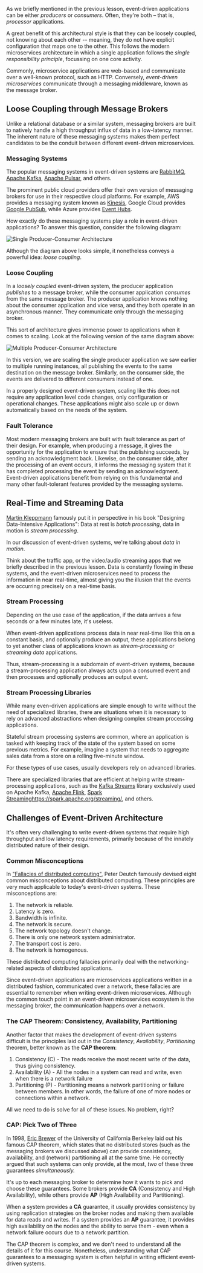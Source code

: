 As we briefly mentioned in the previous lesson, event-driven applications can be either _producers_ or _consumers_. Often, they're both – that is, _processor_ applications.

A great benefit of this architectural style is that they can be loosely coupled, not knowing about each other -- meaning, they do not have explicit configuration that maps one to the other. This follows the modern microservices architecture in which a single application follows the _single responsibility principle_, focussing on one core activity.

Commonly, microservice applications are web-based and communicate over a well-known protocol, such as HTTP. Conversely, _event-driven microservices_ communicate through a messaging middleware, known as the message broker.

## Loose Coupling through Message Brokers

Unlike a relational database or a similar system, messaging brokers are built to natively handle a high throughput influx of data in a low-latency manner. The inherent nature of these messaging systems makes them perfect candidates to be the conduit between different event-driven microservices.

### Messaging Systems

The popular messaging systems in event-driven systems are [RabbitMQ](https://www.rabbitmq.com/), [Apache Kafka](https://kafka.apache.org/), [Apache Pulsar](https://pulsar.apache.org/), and others.

The prominent public cloud providers offer their own version of messaging brokers for use in their respective cloud platforms. For example, AWS provides a messaging system known as [Kinesis](https://aws.amazon.com/kinesis/), Google Cloud provides [Google PubSub](https://cloud.google.com/pubsub), while Azure provides [Event Hubs](https://azure.microsoft.com/en-us/products/event-hubs).

How exactly do these messaging systems play a role in event-driven applications? To answer this question, consider the following diagram:

![Single Producer-Consumer Architecture](https://raw.githubusercontent.com/spring-academy/spring-academy-assets/main/courses/course-spring-cloud-stream/producer-consumer.svg)

Although the diagram above looks simple, it nonetheless conveys a powerful idea: _loose coupling_.

### Loose Coupling

In a _loosely coupled_ event-driven system, the producer application _publishes_ to a message broker, while the consumer application _consumes_ from the same message broker. The producer application knows nothing about the consumer application and vice versa, and they both operate in an asynchronous manner. They communicate only through the messaging broker.

This sort of architecture gives immense power to applications when it comes to scaling. Look at the following version of the same diagram above:

![Multiple Producer-Consumer Architecture](https://raw.githubusercontent.com/spring-academy/spring-academy-assets/main/courses/course-spring-cloud-stream/producer-consumer-multiple.svg)

In this version, we are scaling the single producer application we saw earlier to multiple running instances, all publishing the events to the same destination on the message broker. Similarly, on the consumer side, the events are delivered to different consumers instead of one.

In a properly designed event-driven system, scaling like this does not require any application level code changes, only configuration or operational changes. These applications might also scale up or down automatically based on the needs of the system.

### Fault Tolerance

Most modern messaging brokers are built with fault tolerance as part of their design. For example, when producing a message, it gives the opportunity for the application to ensure that the publishing succeeds, by sending an acknowledgment back. Likewise, on the consumer side, after the processing of an event occurs, it informs the messaging system that it has completed processing the event by sending an acknowledgment. Event-driven applications benefit from relying on this fundamental and many other fault-tolerant features provided by the messaging systems.

## Real-Time and Streaming Data

[Martin Kleppmann](https://martin.kleppmann.com/) famously put it in perspective in his book "Designing Data-Intensive Applications": Data at rest is _batch processing_, data in motion is _stream processing_.

In our discussion of event-driven systems, we're talking about _data in motion_.

Think about the traffic app, or the video/audio streaming apps that we briefly described in the previous lesson. Data is constantly flowing in these systems, and the event-driven microservices need to process the information in near real-time, almost giving you the illusion that the events are occurring precisely on a real-time basis.

### Stream Processing

Depending on the use case of the application, if the data arrives a few seconds or a few minutes late, it's useless.

When event-driven applications process data in near real-time like this on a constant basis, and optionally produce an output, these applications belong to yet another class of applications known as _stream-processing_ or _streaming data_ applications.

Thus, stream-processing is a subdomain of event-driven systems, because a stream-processing application always acts upon a consumed event and then processes and optionally produces an output event.

### Stream Processing Libraries

While many even-driven applications are simple enough to write without the need of specialized libraries, there are situations when it is necessary to rely on advanced abstractions when designing complex stream processing applications.

Stateful stream processing systems are common, where an application is tasked with keeping track of the state of the system based on some previous metrics. For example, imagine a system that needs to aggregate sales data from a store on a rolling five-minute window.

For these types of use cases, usually developers rely on advanced libraries.

There are specialized libraries that are efficient at helping write stream-processing applications, such as the [Kafka Streams](https://kafka.apache.org/documentation/streams/) library exclusively used on Apache Kafka, [Apache Flink](https://flink.apache.org/), [Spark Streaming]()https://spark.apache.org/streaming/, and others.

## Challenges of Event-Driven Architecture

It's often very challenging to write event-driven systems that require high throughput and low latency requirements, primarily because of the innately distributed nature of their design.

### Common Misconceptions

In ["Fallacies of distributed computing"](https://nighthacks.com/jag/res/Fallacies.html), Peter Deutch famously devised eight common misconceptions about distributed computing. These principles are very much applicable to today's event-driven systems. These misconceptions are:

1. The network is reliable.
1. Latency is zero.
1. Bandwidth is infinite.
1. The network is secure.
1. The network topology doesn't change.
1. There is only one network system administrator.
1. The transport cost is zero.
1. The network is homogenous.

These distributed computing fallacies primarily deal with the networking-related aspects of distributed applications.

Since event-driven applications are microservices applications written in a distributed fashion, communicated over a network, these fallacies are essential to remember when writing event-driven microservices. Although the common touch point in an event-driven microservices ecosystem is the messaging broker, the communication happens over a network.

### The CAP Theorem: Consistency, Availability, Partitioning

Another factor that makes the development of event-driven systems difficult is the principles laid out in the _Consistency_, _Availability_, _Partitioning_ theorem, better known as the **CAP theorem**:

1. Consistency (C) - The reads receive the most recent write of the data, thus giving consistency.
1. Availability (A) - All the nodes in a system can read and write, even when there is a network failure
1. Partitioning (P) - Partitioning means a network partitioning or failure between members. In other words, the failure of one of more nodes or connections within a network.

All we need to do is solve for all of these issues. No problem, right?

### CAP: Pick Two of Three

In 1998, [Eric Brewer](https://people.eecs.berkeley.edu/~brewer/) of the University of California Berkeley laid out his famous CAP theorem, which states that no distributed stores (such as the messaging brokers we discussed above) can provide consistency, availability, and (network) partitioning all at the same time. He correctly argued that such systems can only provide, at the most, _two_ of these three guarantees _simultaneously._

It's up to each messaging broker to determine how it wants to pick and choose these guarantees. Some brokers provide **CA** (Consistency and High Availability), while others provide **AP** (High Availability and Partitioning).

When a system provides a **CA** guarantee, it usually provides consistency by using replication strategies on the broker nodes and making them available for data reads and writes. If a system provides an **AP** guarantee, it provides high availability on the nodes and the ability to serve them - even when a network failure occurs due to a network partition.

The CAP theorem is complex, and we don't need to understand all the details of it for this course. Nonetheless, understanding what CAP guarantees to a messaging system is often helpful in writing efficient event-driven systems.
